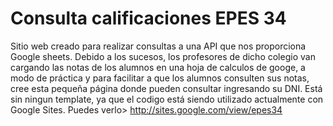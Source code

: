 # Consulta calificaciones EPES 34
Sitio web creado para realizar consultas a una API que nos proporciona Google sheets.
Debido a los sucesos, los profesores de dicho colegio van cargando las notas de los alumnos en una hoja de calculos de googe, a modo de práctica y para facilitar a que los alumnos consulten sus notas, cree esta pequeña página donde pueden consultar ingresando su DNI.
Está sin ningun template, ya que el codigo está siendo utilizado actualmente con Google Sites. Puedes verlo> http://sites.google.com/view/epes34
